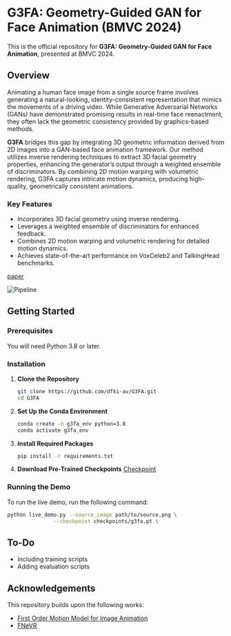 # G3FA: Geometry-Guided GAN for Face Animation (BMVC 2024)


This is the official repository for **G3FA: Geometry-Guided GAN for Face Animation**, presented at BMVC 2024. 
## Overview
Animating a human face image from a single source frame involves generating a natural-looking, identity-consistent representation that mimics the movements of a driving video. While Generative Adversarial Networks (GANs) have demonstrated promising results in real-time face reenactment, they often lack the geometric consistency provided by graphics-based methods.

**G3FA** bridges this gap by integrating 3D geometric information derived from 2D images into a GAN-based face animation framework. Our method utilizes inverse rendering techniques to extract 3D facial geometry properties, enhancing the generator’s output through a weighted ensemble of discriminators. By combining 2D motion warping with volumetric rendering, G3FA captures intricate motion dynamics, producing high-quality, geometrically consistent animations.

### Key Features
- Incorporates 3D facial geometry using inverse rendering.
- Leverages a weighted ensemble of discriminators for enhanced feedback.
- Combines 2D motion warping and volumetric rendering for detailed motion dynamics.
- Achieves state-of-the-art performance on VoxCeleb2 and TalkingHead benchmarks.


[paper](https://www.dfki.de/fileadmin/user_upload/import/15124_0657.pdf)

![Pipeline](https://github.com/user-attachments/assets/9d9bf31e-7582-4c2c-8fe4-dcf56c9049eb)

## Getting Started

### Prerequisites
You will need Python 3.8 or later.

### Installation

1. **Clone the Repository**
   ```bash
   git clone https://github.com/dfki-av/G3FA.git
   cd G3FA
   ```

2. **Set Up the Conda Environment**
   ```bash
   conda create -n g3fa_env python=3.8
   conda activate g3fa_env
   ```

3. **Install Required Packages**
   ```bash
   pip install -r requirements.txt
   ```

4. **Download Pre-Trained Checkpoints**
[Checkpoint](https://drive.google.com/uc?id=1hBy6r00HGgRtyGaeC0OsNXZkmyT82tFT)
   

### Running the Demo

To run the live demo, run the following command:

```bash
python live_demo.py --source_image path/to/source.png \
               --checkpoint checkpoints/g3fa.pt \
```

## To-Do
- Including training scripts
- Adding evaluation scripts 


## Acknowledgements
This repository builds upon the following works:
- [First Order Motion Model for Image Animation](https://github.com/AliaksandrSiarohin/first-order-model)
- [FNeVR](https://github.com/zengbohan0217/FNeVR)



